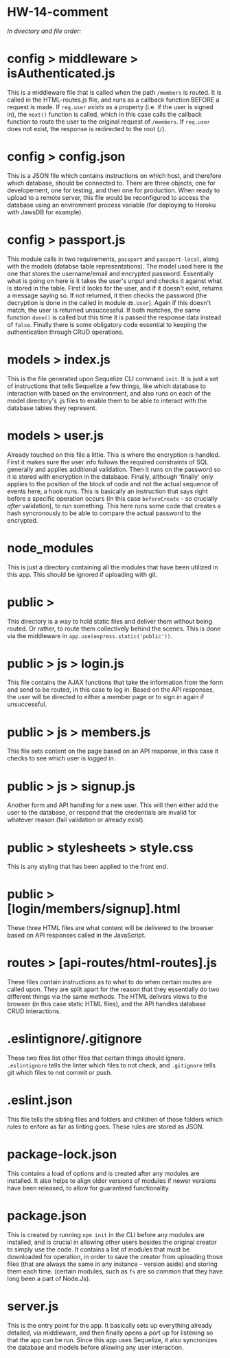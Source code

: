 # HW-14-comment

_In directory and file order:_

# config > middleware > isAuthenticated.js

This is a middleware file that is called when the path `/members` is routed. It is called in the HTML-routes.js file, and runs as a callback function BEFORE a request is made. If `req.user` _exists_ as a property (i.e. if the user is signed in), the `next()` function is called, which in this case calls the callback function to route the user to the original request of `/members`. If `req.user` does not exist, the response is redirected to the root (`/`).

# config > config.json

This is a JSON file which contains instructions on which host, and therefore which database, should be connected to. There are three objects, one for developement, one for testing, and then one for production. When ready to upload to a remote server, this file would be reconfigured to access the database using an environment process variable (for deploying to Heroku with JawsDB for example).

# config > passport.js

This module calls in two requirements, `passport` and `passport-local`, along with the models (databse table representations). The model used here is the one that stores the username/email and encrypted password. Essentially what is going on here is it takes the user's unput and checks it against what is stored in the table. First it looks for the user, and if it doesn't exist, returns a message saying so. If not returned, it then checks the password (the decryption is done in the called in module `db.User`). Again if this doesn't match, the user is returned unsuccessful. If both matches, the same function `done()` is called but this time it is passed the response data instead of `false`. Finally there is some obligatory code essential to keeping the authentication through CRUD operations.

# models > index.js

This is the file generated upon Sequelize CLI command `init`. It is just a set of instructions that tells Sequelize a few things, like which database to interaction with based on the environment, and also runs on each of the model directory's .js files to enable them to be able to interact with the database tables they represent.

# models > user.js

Already touched on this file a little. This is where the encryption is handled. First it makes sure the user info follows the required constraints of SQL generally and applies additional validation. Then it runs on the password so it is stored with encryption in the database. Finally, although 'finally' only applies to the position of the block of code and not the actual sequence of events here, a hook runs. This is basically an instruction that says right before a specific operation occurs (in this case `beforeCreate` - so crucially _after_ validation), to run something. This here runs some code that creates a hash syncronously to be able to compare the actual password to the encrypted.

# node_modules

This is just a directory containing all the modules that have been utilized in this app. This should be ignored if uploading with git.

# public >

This directory is a way to hold static files and deliver them without being routed. Or rather, to route them collectively behind the scenes. This is done via the middleware in `app.use(express.static('public'))`.

# public > js > login.js

This file contains the AJAX functions that take the information from the form and send to be routed, in this case to log in. Based on the API responses, the user will be directed to either a member page or to sign in again if unsuccessful.

# public > js > members.js

This file sets content on the page based on an API response, in this case it checks to see which user is logged in.

# public > js > signup.js

Another form and API handling for a new user. This will then either add the user to the database, or respond that the credentials are invalid for whatever reason (fail validation or already exist).

# public > stylesheets > style.css

This is any styling that has been applied to the front end.

# public > [login/members/signup].html

These three HTML files are what content will be delivered to the browser based on API responses called in the JavaScript.

# routes > [api-routes/html-routes].js

These files contain instructions as to what to do when certain routes are called upon. They are split apart for the reason that they essentially do two different things via the same methods. The HTML delivers views to the browser (in this case static HTML files), and the API handles database CRUD interactions.

# .eslintignore/.gitignore

These two files list other files that certain things should ignore. `.eslintignore` tells the linter which files to not check, and `.gitignore` tells git which files to not commit or push.

# .eslint.json

This file tells the sibling files and folders and children of those folders which rules to enfore as far as linting goes. These rules are stored as JSON.

# package-lock.json

This contains a load of options and is created after any modules are installed. It also helps to align older versions of modules if newer versions have been released, to allow for guaranteed functionality.

# package.json

This is created by running `npm init` in the CLI before any modules are installed, and is crucial in allowing other users besides the original creator to simply use the code. It contains a list of modules that must be downloaded for operation, in order to save the creator from uploading those files (that are always the same in any instance - version aside) and storing them each time. (certain modules, such as `fs` are so common that they have long been a part of Node.Js).

# server.js

This is the entry point for the app. It basically sets up everything already detailed, via middleware, and then finally opens a port up for listening so that the app can be run. Since this app uses Sequelize, it also syncronizes the database and models before allowing any user interaction.
